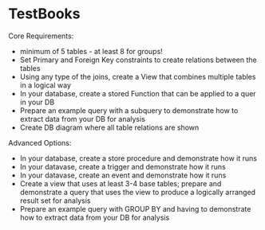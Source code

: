 # TestBooks
Core Requirements:
- minimum of 5 tables - at least 8 for groups!
- Set Primary and Foreign Key constraints to create relations between the tables
- Using any type of the joins, create a View that combines multiple tables in a logical way
- In your database, create a stored Function that can be applied to a quer in your DB
- Prepare an example query with a subquery to demonstrate how to extract data from your DB for analysis
- Create DB diagram where all table relations are shown

Advanced Options:
- In your database, create a store procedure and demonstrate how it runs
- In your datavase, create a trigger and demonstrate how it runs
- In your datavase, create an event and demonstrate how it runs
- Create a view that uses at least 3-4 base tables; prepare and demonstrate a query that uses the view to produce a logically arranged result set for analysis
- Prepare an example query with GROUP BY and having to demonstrate how to extract data from your DB for analysis
